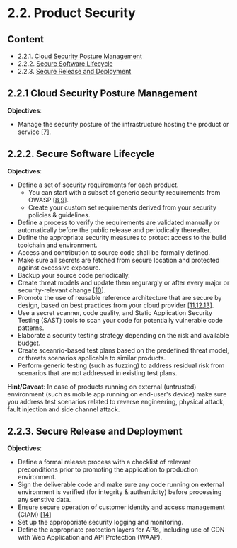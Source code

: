 # 2.2. Product Security

## Content
* 2.2.1. [Cloud Security Posture Management](#221-cloud-security-posture-management)
* 2.2.2. [Secure Software Lifecycle](#222-secure-software-lifecycle)
* 2.2.3. [Secure Release and Deployment](#223-secure-release-and-deployment)

## 2.2.1 Cloud Security Posture Management
**Objectives**:
* Manage the security posture of the infrastructure hosting the product or service [[7](../references.md#27-cspm)].
  
## 2.2.2. Secure Software Lifecycle
**Objectives**:
* Define a set of security requirements for each product. 
  * You can start with a subset of generic security requirements from OWASP [[8](../references.md#28-owasp-asvs),[9](../references.md#29-owasp-masvs)]. 
  * Create your custom set requirements derived from your security policies & guidelines.
* Define a process to verify the requirements are validated manually or automatically before the public release and periodically thereafter.
* Define the appropriate security measures to protect access to the build toolchain and environment.
* Access and contribution to source code shall be formally defined.
* Make sure all secrets are fetched from secure location and protected against excessive exposure.
* Backup your source code periodically.
* Create threat models and update them regurargly or after every major or security-relevant change [[10](../references.md#210-threat-modeling-manifesto)].
* Promote the use of reusable reference architecture that are secure by design, based on best practices from your cloud provider [[11](../references.md#211-aws-wat-security),[12](../references.md#212-microsoft-waf-security),[13](../references.md#213-google-caf-security)].
* Use a secret scanner, code quality, and Static Application Security Testing (SAST) tools to scan your code for potentially vulnerable code patterns.
* Elaborate a security testing strategy depending on the risk and available budget.
* Create sceanrio-based test plans based on the predefined threat model, or threats scenarios applicable to similar products.
* Perform generic testing (such as fuzzing) to address residual risk from scenarios that are not addressed in existing test plans. 

**Hint/Caveat**: In case of products running on external (untrusted) environment (such as mobile app running on end-user's device) make sure you address test scenarios related to reverse engineering, physical attack, fault injection and side channel attack.

## 2.2.3. Secure Release and Deployment

**Objectives**:
* Define a formal release process with a checklist of relevant preconditions prior to promoting the application to production environment.
* Sign the deliverable code and make sure any code running on external environment is verified (for integrity & authenticity) before processing any senstive data.
* Ensure secure operation of customer identity and access management (CIAM) [[14](../references.md#214-ciam)]
* Set up the approporiate security logging and monitoring.
* Define the appropriate protection layers for APIs, including use of CDN with Web Application and API Protection (WAAP). 
